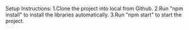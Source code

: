Setup Instructions: 
1.Clone the project into local from Github.
2.Run "npm install" to install the libraries automatically.
3.Run "npm start" to start the project.